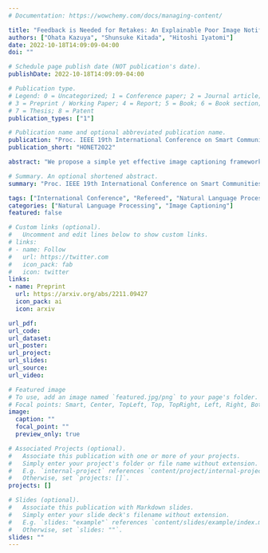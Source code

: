```yaml
---
# Documentation: https://wowchemy.com/docs/managing-content/

title: "Feedback is Needed for Retakes: An Explainable Poor Image Notification Framework for the Visually Impaired"
authors: ["Ohata Kazuya", "Shunsuke Kitada", "Hitoshi Iyatomi"]
date: 2022-10-18T14:09:09-04:00
doi: ""

# Schedule page publish date (NOT publication's date).
publishDate: 2022-10-18T14:09:09-04:00

# Publication type.
# Legend: 0 = Uncategorized; 1 = Conference paper; 2 = Journal article;
# 3 = Preprint / Working Paper; 4 = Report; 5 = Book; 6 = Book section;
# 7 = Thesis; 8 = Patent
publication_types: ["1"]

# Publication name and optional abbreviated publication name.
publication: "Proc. IEEE 19th International Conference on Smart Communities: Improving Quality of Life Using ICT, IoT and AI (HONET)"
publication_short: "HONET2022"

abstract: "We propose a simple yet effective image captioning framework that can determine the quality of an image and notify the user of the reasons for any flaws in the image. Our framework first determines the quality of images and then generates captions using only those images that are determined to be of high quality. The user is notified by the flaws feature to retake if image quality is low, and this cycle is repeated until the input image is deemed to be of high quality. As a component of the framework, we trained and evaluated a low-quality image detection model that simultaneously learns difficulty in recognizing images and individual flaws, and we demonstrated that our proposal can explain the reasons for flaws with a sufficient score. We also evaluated a dataset with low-quality images removed by our framework and found improved values for all four common metrics (e.g., BLEU-4, METEOR, ROUGE-L, CIDEr), confirming an improvement in general-purpose image captioning capability. Our framework would assist the visually impaired, who have difficulty judging image quality."

# Summary. An optional shortened abstract.
summary: "Proc. IEEE 19th International Conference on Smart Communities: Improving Quality of Life Using ICT, IoT and AI (HONET)."

tags: ["International Conference", "Refereed", "Natural Language Processing", "Image Captioning", "International Publication"]
categories: ["Natural Language Processing", "Image Captioning"]
featured: false

# Custom links (optional).
#   Uncomment and edit lines below to show custom links.
# links:
# - name: Follow
#   url: https://twitter.com
#   icon_pack: fab
#   icon: twitter
links:
- name: Preprint
  url: https://arxiv.org/abs/2211.09427
  icon_pack: ai
  icon: arxiv

url_pdf:
url_code:
url_dataset:
url_poster:
url_project:
url_slides:
url_source:
url_video:

# Featured image
# To use, add an image named `featured.jpg/png` to your page's folder. 
# Focal points: Smart, Center, TopLeft, Top, TopRight, Left, Right, BottomLeft, Bottom, BottomRight.
image:
  caption: ""
  focal_point: ""
  preview_only: true

# Associated Projects (optional).
#   Associate this publication with one or more of your projects.
#   Simply enter your project's folder or file name without extension.
#   E.g. `internal-project` references `content/project/internal-project/index.md`.
#   Otherwise, set `projects: []`.
projects: []

# Slides (optional).
#   Associate this publication with Markdown slides.
#   Simply enter your slide deck's filename without extension.
#   E.g. `slides: "example"` references `content/slides/example/index.md`.
#   Otherwise, set `slides: ""`.
slides: ""
---
```

